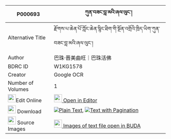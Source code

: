 |P000693|ཀུན་བཟང་བླ་མའི་ཞལ་ལུང་། 
| --- | --- 
|Alternative Title |རྫོགས་པ་ཆེན་པོ་ཀློང་ཆེན་སྙིང་ཐིག་གི་སྔོན་འགྲོའི་ཁྲིད་ཡིག་ཀུན་བཟང་བླ་མའི་ཞལ་ལུང་།
|Author| 巴珠·晋美曲旺｜巴珠活佛
|BDRC ID | W1KG1578
|Creator | Google OCR
|Number of Volumes| 1
|<img width="25" src="https://img.icons8.com/color/25/000000/edit-property.png">Edit Online| [<img width="25" src="https://avatars.githubusercontent.com/u/45091458?s=200&v=4"> Open in Editor](http://editor.openpecha.org/P000693)
|<img width="25" src="https://img.icons8.com/fluent/48/000000/download-2.png"/>  Download | [![](https://img.icons8.com/color/20/000000/txt.png)Plain Text](https://github.com/Openpecha/P000693/releases/download/v1/kunzang_lama_i_shyallung_plain_P000693.zip), [![](https://img.icons8.com/color/20/000000/txt.png)Text with Pagination](https://github.com/Openpecha/P000693/releases/download/v1/kunzang_lama_i_shyallung_pages_P000693.zip)
|<img width="25" src="https://img.icons8.com/plasticine/100/000000/pictures-folder.png"/>  Source Images | [<img width="25" src="https://library.bdrc.io/icons/BUDA-small.svg"> Images of text file open in BUDA](https://library.bdrc.io/show/bdr:W1KG1578)